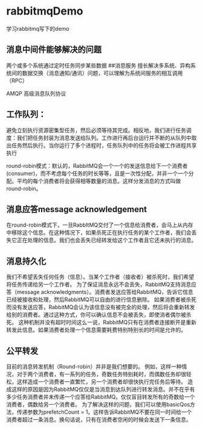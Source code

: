 # rabbitmqDemo
学习rabbitmq写下的demo

## 消息中间件能够解决的问题
两个或多个系统通过定时任务同步某些数据
##消息服务
擅长解决多系统、异构系统间的数据交换（消息通知/通讯）问题，可以理解为系统间服务的相互调用（RPC）

AMQP 高级消息队列协议



## 工作队列：
避免立刻执行资源密集型任务，然后必须等待其完成。相反地，我们进行任务调度：我们把任务封装为消息发送给队列。工作进行再后台运行并不断的从队列中取出任务然后执行。当你运行了多个进程时，任务队列中的任务将会被工作进程共享执行

round-robin模式：默认的，RabbitMQ会一个一个的发送信息给下一个消费者(consumer)，而不考虑每个任务的时长等等，且是一次性分配，并非一个一个分配。平均的每个消费者将会获得相等数量的消息。这样分发消息的方式叫做round-robin。

## 消息应答message acknowledgement
在round-robin模式下，一旦RabbItMQ交付了一个信息给消费者，会马上从内存中移除这个信息。在这种情况下，如果杀死正在执行任务的某个工作者，我们会丢失它正在处理的信息。我们也会丢失已经转发给这个工作者且它还未执行的消息。


## 消息持久化
我们不希望丢失任何任务（信息）。当某个工作者（接收者）被杀死时，我们希望将任务传递给另一个工作者。
为了保证消息永远不会丢失，RabbitMQ支持消息应答（message acknowledgments）。消费者发送应答给RabbitMQ，告诉它信息已经被接收和处理，然后RabbitMQ可以自由的进行信息删除。
如果消费者被杀死而没有发送应答，RabbitMQ会认为该信息没有被完全的处理，然后将会重新转发给别的消费者。通过这种方式，你可以确认信息不会被丢失，即使消者偶尔被杀死。
这种机制并没有超时时间这么一说，RabbitMQ只有在消费者连接断开是重新转发此信息。如果消费者处理一个信息需要耗费特别特别长的时间是允许的。


## 公平转发
目前的消息转发机制（Round-robin）并非是我们想要的。
例如，这样一种情况，对于两个消费者，有一系列的任务，奇数任务特别耗时，而偶数任务却很轻松，这样造成一个消费者一直繁忙，另一个消费者却很快执行完任务后等待。
造成这样的原因是因为RabbitMQ仅仅是当消息到达队列进行转发消息。并不在乎有多少任务消费者并未传递一个应答给RabbitMQ。仅仅盲目转发所有的奇数给一个消费者，偶数给另一个消费者。
为了解决这样的问题，我们可以使用basicQos方法，传递参数为prefetchCount = 1。这样告诉RabbitMQ不要在同一时间给一个消费者超过一条消息。换句话说，只有在消费者空闲的时候会发送下一条信息。



